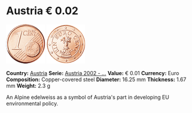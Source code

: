 # Austria € 0.02



![Austria 2002 € 0,01](../../../img/common-2002-001.png) ![Austria 2002 € 0,01](img/austria-2002-001.png) 



**Country:** [Austria](../index.md)
**Serie:** [Austria 2002 - ...](index.md)
**Value:** € 0.01
**Currency:** Euro
**Composition:** Copper-covered steel
**Diameter:** 16.25 mm
**Thickness:** 1.67 mm
**Weight:** 2.3 g



An Alpine edelweiss as a symbol of Austria's part in developing EU environmental policy.